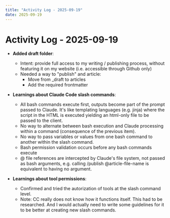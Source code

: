 ```yaml
---
title: "Activity Log - 2025-09-19"
date: 2025-09-19
---
```


# Activity Log - 2025-09-19

- **Added draft folder**:
  - Intent: provide full access to my writing / publishing process, without featuring it on my website (i.e. accessible through Github only)
  - Needed a way to "publish" and article:
    - Move from _draft to articles
    - Add the required frontmatter

- **Learnings about Claude Code slash commands**:
  - All bash commands execute first, outputs become part of the prompt passed to Claude. It's like templating languages (e.g. jinja) where the script in the HTML is executed yielding an html-only file to be passed to the client.
  - No way to alternate between bash execution and Claude processing within a command (consequence of the previous item).
  - No way to pass variables or values from one bash command to another within the slash command.
  - Bash permission validation occurs before any bash commands execute
  - @ file references are intercepted by Claude's file system, not passed as bash arguments, e.g. calling /publish @article-file-name is equivalent to having no argument.

- **Learnings about tool permissions**:
  - Confirmed and tried the autorization of tools at the slash command level.
  - Note: CC really does not know how it functions itself. This had to be researched. And I would actually need to write some guidelines for it to be better at creating new slash commands.